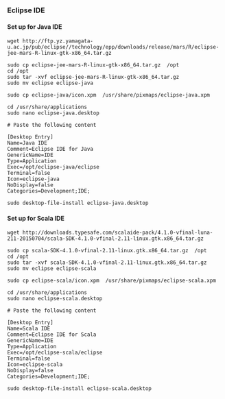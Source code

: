 ### Eclipse IDE

#### Set up for Java IDE

    wget http://ftp.yz.yamagata-u.ac.jp/pub/eclipse//technology/epp/downloads/release/mars/R/eclipse-jee-mars-R-linux-gtk-x86_64.tar.gz

    sudo cp eclipse-jee-mars-R-linux-gtk-x86_64.tar.gz  /opt
    cd /opt
    sudo tar -xvf eclipse-jee-mars-R-linux-gtk-x86_64.tar.gz
    sudo mv eclipse eclipse-java

    sudo cp eclipse-java/icon.xpm  /usr/share/pixmaps/eclipse-java.xpm

    cd /usr/share/applications
    sudo nano eclipse-java.desktop

    # Paste the following content

    [Desktop Entry]
    Name=Java IDE
    Comment=Eclipse IDE for Java 
    GenericName=IDE
    Type=Application
    Exec=/opt/eclipse-java/eclipse
    Terminal=false
    Icon=eclipse-java
    NoDisplay=false
    Categories=Development;IDE;

    sudo desktop-file-install eclipse-java.desktop 

#### Set up for Scala IDE

    wget http://downloads.typesafe.com/scalaide-pack/4.1.0-vfinal-luna-211-20150704/scala-SDK-4.1.0-vfinal-2.11-linux.gtk.x86_64.tar.gz

    sudo cp scala-SDK-4.1.0-vfinal-2.11-linux.gtk.x86_64.tar.gz  /opt
    cd /opt
    sudo tar -xvf scala-SDK-4.1.0-vfinal-2.11-linux.gtk.x86_64.tar.gz 
    sudo mv eclipse eclipse-scala
    
    sudo cp eclipse-scala/icon.xpm  /usr/share/pixmaps/eclipse-scala.xpm

    cd /usr/share/applications
    sudo nano eclipse-scala.desktop

    # Paste the following content
    
    [Desktop Entry]
    Name=Scala IDE
    Comment=Eclipse IDE for Scala
    GenericName=IDE
    Type=Application
    Exec=/opt/eclipse-scala/eclipse
    Terminal=false
    Icon=eclipse-scala
    NoDisplay=false
    Categories=Development;IDE;

    sudo desktop-file-install eclipse-scala.desktop 
